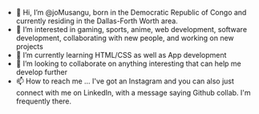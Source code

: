 - 👋 Hi, I’m @joMusangu, born in the Democratic Republic of Congo and currently residing in the Dallas-Forth Worth area.
- 👀 I’m interested in gaming, sports, anime, web development, software development, collaborating with new people, and working on new projects
- 🌱 I’m currently learning HTML/CSS as well as App development 
- 💞️ I’m looking to collaborate on anything interesting that can help me develop further
- 📫 How to reach me ... I've got an Instagram and you can also just connect with me on LinkedIn, with a message saying Github collab. I'm frequently there.

<!---
joMusangu/joMusangu is a ✨ special ✨ repository because its `README.md` (this file) appears on your GitHub profile.
You can click the Preview link to take a look at your changes.
--->
